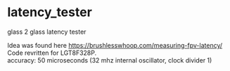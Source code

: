 # latency_tester
glass 2 glass latency tester

Idea was found here https://brushlesswhoop.com/measuring-fpv-latency/  
Code revritten for LGT8F328P.  
accuracy: 50 microseconds (32 mhz internal oscillator, clock divider 1)  
